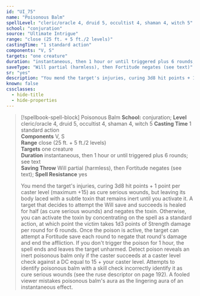 ```yaml
---
id: "UI_75"
name: "Poisonous Balm"
spellLevel: "cleric/oracle 4, druid 5, occultist 4, shaman 4, witch 5"
school: "conjuration"
source: "Ultimate Intrigue"
range: "close (25 ft. + 5 ft./2 levels)"
castingTime: "1 standard action"
components: "V, S"
targets: "one creature"
duration: "instantaneous, then 1 hour or until triggered plus 6 rounds; see text"
saveType: "Will partial (harmless), then Fortitude negates (see text)"
sr: "yes"
description: "You mend the target's injuries, curing 3d8 hit points + 1 point per caster level (maximum +15) as cure serious wounds, but leaving its body laced with a subtle toxin that remains inert until you activate it. A target that decides to attempt the Will save and succeeds is healed for half (as cure serious wounds) and negates the toxin. Otherwise, you can activate the toxin by concentrating on the spell as a standard action, at which point the victim takes 1d3 points of Strength damage per round for 6 rounds. Once the poison is active, the target can attempt a Fortitude save each round to negate that round's damage and end the affliction. If you don't trigger the poison for 1 hour, the spell ends and leaves the target unharmed.  Detect poison reveals an inert poisonous balm only if the caster succeeds at a caster level check against a DC equal to 15 + your caster level. Attempts to identify poisonous balm with a skill check incorrectly identify it as cure serious wounds (see the ruse descriptor on page 192). A fooled viewer mistakes poisonous balm's aura as the lingering aura of an instantaneous effect."
known: false
cssclasses:
  - hide-title
  - hide-properties
---
```


> [!spellbook-spell-block] Poisonous Balm
> **School:** conjuration; **Level** cleric/oracle 4, druid 5, occultist 4, shaman 4, witch 5
> **Casting Time** 1 standard action  
> **Components** V, S  
> **Range** close (25 ft. + 5 ft./2 levels)  
> **Targets** one creature  
> **Duration** instantaneous, then 1 hour or until triggered plus 6 rounds; see text  
> **Saving Throw** Will partial (harmless), then Fortitude negates (see text); **Spell Resistance** yes
> 
> You mend the target's injuries, curing 3d8 hit points + 1 point per caster level (maximum +15) as cure serious wounds, but leaving its body laced with a subtle toxin that remains inert until you activate it. A target that decides to attempt the Will save and succeeds is healed for half (as cure serious wounds) and negates the toxin. Otherwise, you can activate the toxin by concentrating on the spell as a standard action, at which point the victim takes 1d3 points of Strength damage per round for 6 rounds. Once the poison is active, the target can attempt a Fortitude save each round to negate that round's damage and end the affliction. If you don't trigger the poison for 1 hour, the spell ends and leaves the target unharmed.  Detect poison reveals an inert poisonous balm only if the caster succeeds at a caster level check against a DC equal to 15 + your caster level. Attempts to identify poisonous balm with a skill check incorrectly identify it as cure serious wounds (see the ruse descriptor on page 192). A fooled viewer mistakes poisonous balm's aura as the lingering aura of an instantaneous effect.